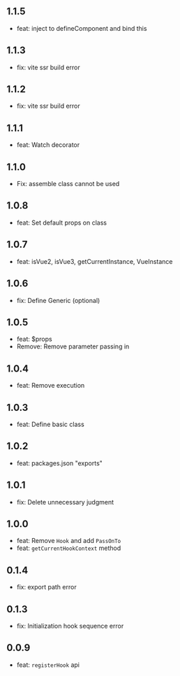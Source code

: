 ## 1.1.5

-   feat: inject to defineComponent and bind this

## 1.1.3

-   fix: vite ssr build error

## 1.1.2

-   fix: vite ssr build error

## 1.1.1

-   feat: Watch decorator

## 1.1.0

-   Fix: assemble class cannot be used

## 1.0.8

-   feat: Set default props on class

## 1.0.7

-   feat: isVue2, isVue3, getCurrentInstance, VueInstance

## 1.0.6

-   fix: Define Generic (optional)

## 1.0.5

-   feat: $props
-   Remove: Remove parameter passing in

## 1.0.4

-   feat: Remove execution

## 1.0.3

-   feat: Define basic class

## 1.0.2

-   feat: packages.json "exports"

## 1.0.1

-   fix: Delete unnecessary judgment

## 1.0.0

-   feat: Remove `Hook` and add `PassOnTo`
-   feat: `getCurrentHookContext` method

## 0.1.4

-   fix: export path error

## 0.1.3

-   fix: Initialization hook sequence error

## 0.0.9

-   feat: `registerHook` api
